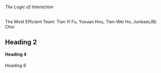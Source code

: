 ###### The Logic of Interaction
The Most Efficient Team: 
Tian Yi Fu, Yuxuan Hou, Tien-Wei Ho, Junbae(JB) Choi
 

## Heading 2

#### Heading 4

###### Heading 6
